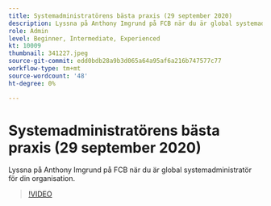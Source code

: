 ```yaml
---
title: Systemadministratörens bästa praxis (29 september 2020)
description: Lyssna på Anthony Imgrund på FCB när du är global systemadministratör för din organisation.
role: Admin
level: Beginner, Intermediate, Experienced
kt: 10009
thumbnail: 341227.jpeg
source-git-commit: edd0bdb28a9b3d065a64a95af6a216b747577c77
workflow-type: tm+mt
source-wordcount: '48'
ht-degree: 0%

---
```


# Systemadministratörens bästa praxis (29 september 2020)

Lyssna på Anthony Imgrund på FCB när du är global systemadministratör för din organisation.

>[!VIDEO](https://video.tv.adobe.com/v/341227/?quality=12&learn=on)
